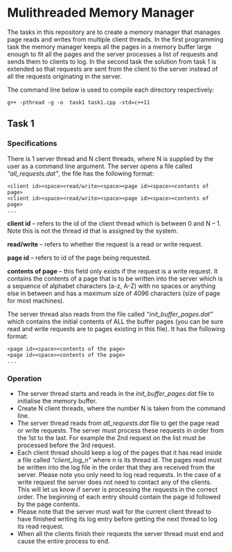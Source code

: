 # Mulithreaded Memory Manager
The tasks in this repository are to create a memory manager that manages page reads and writes from multiple client threads.  In the first programming task the memory manager keeps all the pages in a memory buffer large enough to fit all the pages and the server processes a list of requests and sends them to clients to log. In the second task the solution from task 1 is extended so that requests are sent from the client to the server instead of all the requests originating in the server.

The command line below is used to compile each directory respectively:
```
g++ -pthread -g -o  task1 task1.cpp -std=c++11
```

## Task 1

### Specifications
There is 1 server thread and N client threads, where N is supplied by the user as a command line argument. The server opens a file called *“all_requests.dat”*, the file has the following format:
```
<client id><space><read/write><space><page id><space><contents of page>
<client id><space><read/write><space><page id><space><contents of page>
...
```

**client id** – refers to the id of the client thread which is between 0 and N – 1.  Note this is not the thread id that is assigned by the system.

**read/write** – refers to whether the request is a read or write request.

**page id** – refers to id of the page being requested.

**contents of page** – this field only exists if the request is a write request.  It contains the contents of a page that is to be written into the server which is a sequence of alphabet characters (a-z, A-Z) with no spaces or anything else in between and has a maximum size of 4096 characters (size of page for most machines).

The server thread also reads from the file called *“init_buffer_pages.dat”* which contains the initial contents of ALL the buffer pages (you can be sure read and write requests are to pages existing in this file).  It has the following format:
```
<page id><space><contents of the page>
<page id><space><contents of the page>
...
```
### Operation
* The server thread starts and reads in the *init_buffer_pages.dat* file to initialise the memory buffer. 
* Create N client threads, where the number N is taken from the command line.
* The server thread reads from *all_requests.dat* file to get the page read or write requests.  The server must process these requests in order from the 1st to the last.  For example the 2nd request on the list must be processed before the 3rd request.
* Each client thread should keep a log of the pages that it has read inside a file called *“client_log_n”* where n is its thread id.   The pages read must be written into the log file in the order that they are received from the server.  Please note you only need to log read requests.  In the case of a write request the server does not need to contact any of the clients.    This will let us know if server is processing the requests in the correct order.  The beginning of each entry should contain the page id followed by the page contents.  
* Please note that the server must wait for the current client thread to have finished writing its log entry before getting the next thread to log its read request.
* When all the clients finish their requests the server thread must end and cause the entire process to end.
